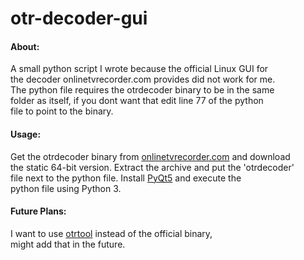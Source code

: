 # otr-decoder-gui
  
#### About:

A small python script I wrote because the official Linux GUI for  
the decoder onlinetvrecorder.com provides did not work for me.  
The python file requires the otrdecoder binary to be in the same  
folder as itself, if you dont want that edit line 77 of the python  
file to point to the binary.  
  
#### Usage:
  
Get the otrdecoder binary from [onlinetvrecorder.com](https://www.onlinetvrecorder.com/v2/software/Linux) and download  
the static 64-bit version. Extract the archive and put the 'otrdecoder'  
file next to the python file. Install [PyQt5](https://pypi.org/project/PyQt5/) and execute the  
python file using Python 3.
  
#### Future Plans:
  
I want to use [otrtool](https://github.com/otrtool/otrtool) instead of the official binary,  
might add that in the future.
